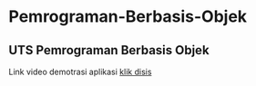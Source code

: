 # Pemrograman-Berbasis-Objek
## UTS Pemrograman Berbasis Objek
Link video demotrasi aplikasi [klik disis](https://youtu.be/NUu5jDudalQ)
